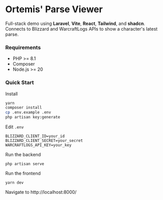 # Ortemis' Parse Viewer

Full-stack demo using **Laravel**, **Vite**, **React**, **Tailwind**, and **shadcn**.  
Connects to Blizzard and WarcraftLogs APIs to show a character's latest parse.

### Requirements
- PHP >= 8.1
- Composer
- Node.js >= 20

### Quick Start

Install
```bash
yarn
composer install
cp .env.example .env
php artisan key:generate
```

Edit `.env`
```
BLIZZARD_CLIENT_ID=your_id
BLIZZARD_CLIENT_SECRET=your_secret
WARCRAFTLOGS_API_KEY=your_key
```

Run the backend
```
php artisan serve
```

Run the frontend
```
yarn dev
```

Navigate to http://localhost:8000/